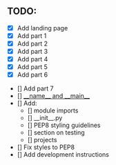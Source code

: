 ## TODO:

- [x] Add landing page
- [x] Add part 1
- [x] Add part 2
- [x] Add part 3
- [x] Add part 4
- [x] Add part 5
- [x] Add part 6
- [] Add part 7
- [] [\_\_name\_\_ and \_\_main\_\_](https://stackoverflow.com/questions/419163/what-does-if-name-main-do) 
- [] Add:
    - [] module imports
    - [] \_\_init\_\_.py
    - [] PEP8 styling guidelines
    - [] section on testing
    - [] projects
- [] Fix styles to PEP8
- [] Add development instructions
